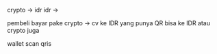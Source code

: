 crypto -> idr
idr -> 

pembeli bayar pake crypto -> cv ke IDR
yang punya QR bisa ke IDR atau crypto juga

wallet scan qris 